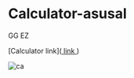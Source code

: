 # Calculator-asusal
 

GG EZ

[Calculator link]([ link ](https://gurrendi.github.io/Calculator-asusal/))

![ca](https://github.com/Gurrendi/Calculator-asusal/assets/138661139/ea8f8a28-3033-44f1-9987-3def29296a09)
